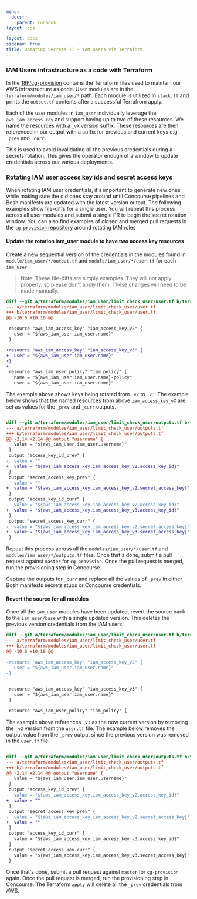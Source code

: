 ```yaml
---
menu:
  docs:
    parent: runbook
layout: ops

layout: docs
sidenav: true
title: Rotating Secrets II - IAM users via Terraform
---
```


### IAM Users infrastructure as a code with Terraform

In the [18F/cg-provision](https://github.com/18F/cg-provision) contains the
Terraform files used to maintain our AWS infrastructure as code. User modules
are in the `terraform/modules/iam_user/*` path. Each module is utilized in
`stack.tf` and prints the `output.tf` contents after a successful Terrafrom
apply.

Each of the user modules in `iam_user` individually leverage the
`aws_iam_access_key` and support having up to two of these resources. We name
the resources with a `_vX` version suffix. These resources are then referenced
in our output with a suffix for previous and current keys e.g. `_prev` and `_curr`.

This is used to avoid invalidating all the previous credentials during a secrets
rotation. This gives the operator enough of a window to update credentials across
our various deployments.

### Rotating IAM user access key ids and secret access keys

When rotating IAM user credentials, it's important to generate new ones while
making sure the old ones stay around until Concourse pipelines and Bosh
manifests are updated with the latest version output. The following examples
show file-diffs for a single user. You will repeat this process across all user
modules and submit a single PR to begin the secret rotation window. You can also
find examples of closed and merged pull requests in the [`cg-provision`
repository](https://github.com/18F/cg-provision/pulls?utf8=✓&q=is%3Apr%20is%3Aclosed%20rotate)
around rotating IAM roles

#### Update the rotation iam_user module to have two access key resources

Create a new sequential version of the credentials in the modules found in
`module/iam_user/*/output.tf` and `module/iam_user/*/user.tf` for each `iam_user`.

> Note: These file-diffs are simply examples. They will not apply properly, so
> please don't apply them. These changes will need to be made manually.

```diff
diff --git a/terraform/modules/iam_user/limit_check_user/user.tf b/terraform/modules/iam_user/limit_check_user/user.tf
--- a/terraform/modules/iam_user/limit_check_user/user.tf
+++ b/terraform/modules/iam_user/limit_check_user/user.tf
@@ -10,6 +10,10 @@

 resource "aws_iam_access_key" "iam_access_key_v2" {
   user = "${aws_iam_user.iam_user.name}"
 }

+resource "aws_iam_access_key" "iam_access_key_v3" {
+  user = "${aws_iam_user.iam_user.name}"
+}
+
 resource "aws_iam_user_policy" "iam_policy" {
   name = "${aws_iam_user.iam_user.name}-policy"
   user = "${aws_iam_user.iam_user.name}"

```

The example above shows keys being rotated from `_v2` to `_v3`. The example
below shows that the named resources from above `iam_access_key_vX` are set as
values for the `_prev` and `_curr` outputs.

```diff

diff --git a/terraform/modules/iam_user/limit_check_user/outputs.tf b/terraform/modules/iam_user/limit_check_user/outputs.tf
--- a/terraform/modules/iam_user/limit_check_user/outputs.tf
+++ b/terraform/modules/iam_user/limit_check_user/outputs.tf
@@ -2,14 +2,14 @@ output "username" {
   value = "${aws_iam_user.iam_user.username}"
 }
 output "access_key_id_prev" {
-  value = ""
+  value = "${aws_iam_access_key.iam_access_key_v2.access_key_id}"
 }
 output "secret_access_key_prev" {
-  value = ""
+  value = "${aws_iam_access_key.iam_access_key_v2.secret_access_key}"
 }
 output "access_key_id_curr" {
-  value = "${aws_iam_access_key.iam_access_key_v2.access_key_id}"
+  value = "${aws_iam_access_key.iam_access_key_v3.access_key_id}"
 }
 output "secret_access_key_curr" {
-  value = "${aws_iam_access_key.iam_access_key_v2.secret_access_key}"
+  value = "${aws_iam_access_key.iam_access_key_v3.secret_access_key}"
 }
```

Repeat this process across all the `modules/iam_user/*/user.tf` and
`modules/iam_user/*/outputs.tf` files. Once that's done, submit a pull request
against `master` for `cg-provision`. Once the pull request is merged, run the
provisioning step in Concourse.

Capture the outputs for `_curr` and replace all the values of `_prev` in either
Bosh manifests secrets stubs or Concourse credentials.

#### Revert the source for all modules

Once all the `iam_user` modules have been updated, revert the source back to the
`iam_user/base` with a single updated version. This deletes the previous version
credentials from the IAM users.

```diff
diff --git a/terraform/modules/iam_user/limit_check_user/user.tf b/terraform/modules/iam_user/limit_check_user/user.tf
--- a/terraform/modules/iam_user/limit_check_user/user.tf
+++ b/terraform/modules/iam_user/limit_check_user/user.tf
@@ -10,6 +10,10 @@

-resource "aws_iam_access_key" "iam_access_key_v2" {
-  user = "${aws_iam_user.iam_user.name}"
-}
-

 resource "aws_iam_access_key" "iam_access_key_v3" {
   user = "${aws_iam_user.iam_user.name}"
 }

 resource "aws_iam_user_policy" "iam_policy" {

```

The example above references `_v3` as the now current version by removing the
`_v2` version from the `user.tf` file. The example below removes the output
value from the `_prev` output since the previous version was removed in the
`user.tf` file.

```diff

diff --git a/terraform/modules/iam_user/limit_check_user/outputs.tf b/terraform/modules/iam_user/limit_check_user/outputs.tf
--- a/terraform/modules/iam_user/limit_check_user/outputs.tf
+++ b/terraform/modules/iam_user/limit_check_user/outputs.tf
@@ -2,14 +2,14 @@ output "username" {
   value = "${aws_iam_user.iam_user.username}"
 }
 output "access_key_id_prev" {
-  value = "${aws_iam_access_key.iam_access_key_v2.access_key_id}"
+  value = ""
 }
 output "secret_access_key_prev" {
-  value = "${aws_iam_access_key.iam_access_key_v2.secret_access_key}"
+  value = ""
 }
 output "access_key_id_curr" {
   value = "${aws_iam_access_key.iam_access_key_v3.access_key_id}"
 }
 output "secret_access_key_curr" {
   value = "${aws_iam_access_key.iam_access_key_v3.secret_access_key}"
 }
```

Once that's done, submit a pull request against `master` for `cg-provision`
again. Once the pull request is merged, run the provisioning step in Concourse.
The Terraform `apply` will delete all the `_prev` credentials from AWS.
